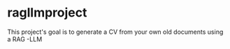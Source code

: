 # ragllmproject
This project's goal is to  generate a CV from your own old documents using a RAG -LLM
